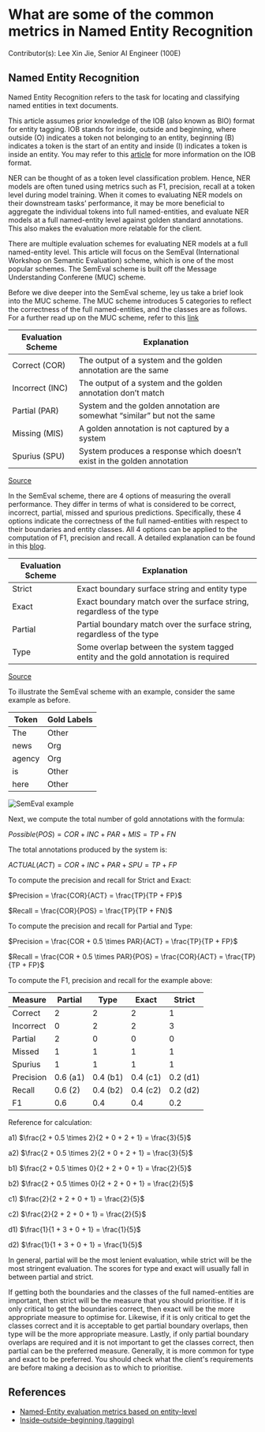# What are some of the common metrics in Named Entity Recognition

Contributor(s): Lee Xin Jie, Senior AI Engineer (100E)

## Named Entity Recognition
Named Entity Recognition refers to the task for locating and classifying named entities in text documents. 

This article assumes prior knowledge of the IOB (also known as BIO) format for entity tagging. IOB stands for inside, outside and beginning, where outside (O) indicates a token not belonging to an entity, beginning (B) indicates a token is the start of an entity and inside (I) indicates a token is inside an entity. You may refer to this [article](https://en.wikipedia.org/wiki/Inside–outside–beginning_(tagging)) for more information on the IOB format.

NER can be thought of as a token level classification problem. Hence, NER models are often tuned using metrics such as F1, precision, recall at a token level during model training. When it comes to evaluating NER models on their downstream tasks’ performance, it may be more beneficial to aggregate the individual tokens into full named-entities, and evaluate NER models at a full named-entity level against golden standard annotations. This also makes the evaluation more relatable for the client.

There are multiple evaluation schemes for evaluating NER models at a full named-entity level. This article will focus on the SemEval (International Workshop on Semantic Evaluation) scheme, which is one of the most popular schemes. The SemEval scheme is built off the Message Understanding Conferene (MUC) scheme.

Before we dive deeper into the SemEval scheme, ley us take a brief look into the MUC scheme. The MUC scheme introduces 5 categories to reflect the correctness of the full named-entities, and the classes are as follows. For a further read up on the MUC scheme, refer to this [link](https://aclanthology.org/M93-1007/)

| Evaluation Scheme | Explanation |
|-------------------|-------------|
| Correct (COR) | The output of a system and the golden annotation are the same |
| Incorrect (INC) | The output of a system and the golden annotation don’t match |
| Partial (PAR) | System and the golden annotation are somewhat “similar” but not the same |
| Missing (MIS) | A golden annotation is not captured by a system |
| Spurius (SPU) | System produces a response which doesn’t exist in the golden annotation |
[Source](https://www.davidsbatista.net/blog/2018/05/09/Named_Entity_Evaluation/)

In the SemEval scheme, there are 4 options of measuring the overall performance. They differ in terms of what is considered to be correct, incorrect, partial, missed and spurious predictions. Specifically, these 4 options indicate the correctness of the full named-entities with respect to their boundaries and entity classes. All 4 options can be applied to the computation of F1, precision and recall. A detailed explanation can be found in this [blog](https://www.davidsbatista.net/blog/2018/05/09/Named_Entity_Evaluation/). 

| Evaluation Scheme | Explanation |
|-------------------|-------------|
| Strict | Exact boundary surface string and entity type |
| Exact | Exact boundary match over the surface string, regardless of the type |
| Partial | Partial boundary match over the surface string, regardless of the type |
| Type | Some overlap between the system tagged entity and the gold annotation is required |
[Source](https://www.davidsbatista.net/blog/2018/05/09/Named_Entity_Evaluation/)

To illustrate the SemEval scheme with an example, consider the same example as before.

| Token | Gold Labels |
|-------|-------------|
| The | Other |
| news | Org |
| agency | Org |
| is | Other |
| here | Other |

![SemEval example](../assets/images/diagrams/semeval-example.png)

Next, we compute the total number of gold annotations with the formula:

$Possible (POS) = COR + INC + PAR + MIS = TP + FN$

The total annotations produced by the system is:

$ACTUAL (ACT) = COR + INC + PAR + SPU = TP + FP$

To compute the precision and recall for Strict and Exact:

$Precision = \frac{COR}{ACT} = \frac{TP}{TP + FP}$

$Recall = \frac{COR}{POS} = \frac{TP}{TP + FN}$

To compute the precision and recall for Partial and Type:

$Precision = \frac{COR + 0.5 \times PAR}{ACT} = \frac{TP}{TP + FP}$

$Recall = \frac{COR + 0.5 \times PAR}{POS} =  \frac{COR}{ACT} = \frac{TP}{TP + FP}$

To compute the F1, precision and recall for the example above:

| Measure | Partial | Type | Exact | Strict |
|---------|---------|------|-------|--------|
| Correct | 2 | 2 | 2 | 1 |
| Incorrect | 0 | 2 | 2 | 3 |
| Partial | 2 | 0 | 0 | 0 |
| Missed | 1 | 1 | 1 | 1 |
| Spurius | 1 | 1 | 1 | 1 |
| Precision | 0.6 (a1) | 0.4 (b1) | 0.4 (c1) | 0.2 (d1) |
| Recall | 0.6 (2) | 0.4 (b2) | 0.4 (c2) | 0.2 (d2) |
| F1 | 0.6 | 0.4 | 0.4 | 0.2 |

Reference for calculation:

a1) $\frac{2 + 0.5 \times 2}{2 + 0 + 2 + 1} = \frac{3}{5}$

a2) $\frac{2 + 0.5 \times 2}{2 + 0 + 2 + 1} = \frac{3}{5}$

b1) $\frac{2 + 0.5 \times 0}{2 + 2 + 0 + 1} = \frac{2}{5}$

b2) $\frac{2 + 0.5 \times 0}{2 + 2 + 0 + 1} = \frac{2}{5}$

c1) $\frac{2}{2 + 2 + 0 + 1} = \frac{2}{5}$

c2) $\frac{2}{2 + 2 + 0 + 1} = \frac{2}{5}$

d1) $\frac{1}{1 + 3 + 0 + 1} = \frac{1}{5}$

d2) $\frac{1}{1 + 3 + 0 + 1} = \frac{1}{5}$

In general, partial will be the most lenient evaluation, while strict will be the most stringent evaluation. The scores for type and exact will usually fall in between partial and strict. 

If getting both the boundaries and the classes of the full named-entities are important, then strict will be the measure that you should prioritise. If it is only critical to get the boundaries correct, then exact will be the more appropriate measure to optimise for. Likewise, if it is only critical to get the classes correct and it is acceptable to get partial boundary overlaps, then type will be the more appropriate measure. Lastly, if only partial boundary overlaps are required and it is not important to get the classes correct, then partial can be the preferred measure. Generally, it is more common for type and exact to be preferred. You should check what the client's requirements are before making a decision as to which to prioritise.

## References
- [Named-Entity evaluation metrics based on entity-level](https://www.davidsbatista.net/blog/2018/05/09/Named_Entity_Evaluation/)
- [Inside–outside–beginning (tagging)](https://en.wikipedia.org/wiki/Inside–outside–beginning_(tagging))